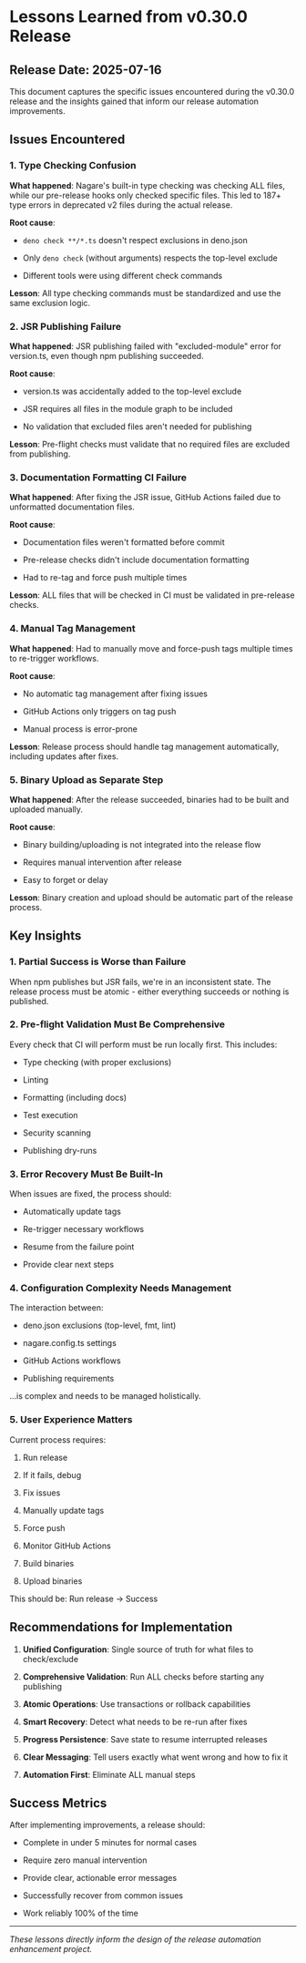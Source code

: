 # Lessons Learned from v0.30.0 Release

## Release Date: 2025-07-16

This document captures the specific issues encountered during the v0.30.0
release and the insights gained that inform our release automation improvements.

## Issues Encountered

### 1. Type Checking Confusion

**What happened**: Nagare's built-in type checking was checking ALL files, while
our pre-release hooks only checked specific files. This led to 187+ type errors
in deprecated v2 files during the actual release.

**Root cause**:

- `deno check **/*.ts` doesn't respect exclusions in deno.json

- Only `deno check` (without arguments) respects the top-level exclude

- Different tools were using different check commands

**Lesson**: All type checking commands must be standardized and use the same
exclusion logic.

### 2. JSR Publishing Failure

**What happened**: JSR publishing failed with "excluded-module" error for
version.ts, even though npm publishing succeeded.

**Root cause**:

- version.ts was accidentally added to the top-level exclude

- JSR requires all files in the module graph to be included

- No validation that excluded files aren't needed for publishing

**Lesson**: Pre-flight checks must validate that no required files are excluded
from publishing.

### 3. Documentation Formatting CI Failure

**What happened**: After fixing the JSR issue, GitHub Actions failed due to
unformatted documentation files.

**Root cause**:

- Documentation files weren't formatted before commit

- Pre-release checks didn't include documentation formatting

- Had to re-tag and force push multiple times

**Lesson**: ALL files that will be checked in CI must be validated in
pre-release checks.

### 4. Manual Tag Management

**What happened**: Had to manually move and force-push tags multiple times to
re-trigger workflows.

**Root cause**:

- No automatic tag management after fixing issues

- GitHub Actions only triggers on tag push

- Manual process is error-prone

**Lesson**: Release process should handle tag management automatically,
including updates after fixes.

### 5. Binary Upload as Separate Step

**What happened**: After the release succeeded, binaries had to be built and
uploaded manually.

**Root cause**:

- Binary building/uploading is not integrated into the release flow

- Requires manual intervention after release

- Easy to forget or delay

**Lesson**: Binary creation and upload should be automatic part of the release
process.

## Key Insights

### 1. Partial Success is Worse than Failure

When npm publishes but JSR fails, we're in an inconsistent state. The release
process must be atomic - either everything succeeds or nothing is published.

### 2. Pre-flight Validation Must Be Comprehensive

Every check that CI will perform must be run locally first. This includes:

- Type checking (with proper exclusions)

- Linting

- Formatting (including docs)

- Test execution

- Security scanning

- Publishing dry-runs

### 3. Error Recovery Must Be Built-In

When issues are fixed, the process should:

- Automatically update tags

- Re-trigger necessary workflows

- Resume from the failure point

- Provide clear next steps

### 4. Configuration Complexity Needs Management

The interaction between:

- deno.json exclusions (top-level, fmt, lint)

- nagare.config.ts settings

- GitHub Actions workflows

- Publishing requirements

...is complex and needs to be managed holistically.

### 5. User Experience Matters

Current process requires:

1. Run release

2. If it fails, debug

3. Fix issues

4. Manually update tags

5. Force push

6. Monitor GitHub Actions

7. Build binaries

8. Upload binaries

This should be: Run release → Success

## Recommendations for Implementation

1. **Unified Configuration**: Single source of truth for what files to
   check/exclude

2. **Comprehensive Validation**: Run ALL checks before starting any publishing

3. **Atomic Operations**: Use transactions or rollback capabilities

4. **Smart Recovery**: Detect what needs to be re-run after fixes

5. **Progress Persistence**: Save state to resume interrupted releases

6. **Clear Messaging**: Tell users exactly what went wrong and how to fix it

7. **Automation First**: Eliminate ALL manual steps

## Success Metrics

After implementing improvements, a release should:

- Complete in under 5 minutes for normal cases

- Require zero manual intervention

- Provide clear, actionable error messages

- Successfully recover from common issues

- Work reliably 100% of the time

---

_These lessons directly inform the design of the release automation enhancement
project._

